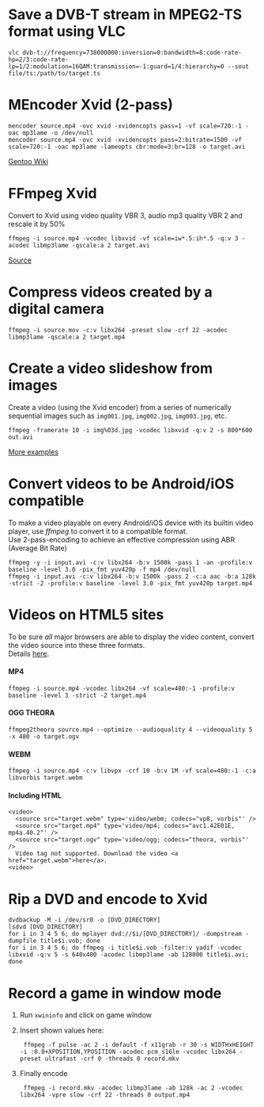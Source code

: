 # Save a DVB-T stream in MPEG2-TS format using VLC

    vlc dvb-t://frequency=738000000:inversion=0:bandwidth=8:code-rate-hp=2/3:code-rate-lp=1/2:modulation=16QAM:transmission=-1:guard=1/4:hierarchy=0 --sout file/ts:/path/to/target.ts


# MEncoder Xvid (2-pass)

    mencoder source.mp4 -ovc xvid -xvidencopts pass=1 -vf scale=720:-1 -oac mp3lame -o /dev/null
    mencoder source.mp4 -ovc xvid -xvidencopts pass=2:bitrate=1500 -vf scale=720:-1 -oac mp3lame -lameopts cbr:mode=3:br=128 -o target.avi

[Gentoo Wiki](http://www.gentoo-wiki.info/MEncoder/Rip_DVD#Xvid)


# FFmpeg Xvid

Convert to Xvid using video quality VBR 3, audio mp3 quality VBR 2 and rescale it by 50%

    ffmpeg -i source.mp4 -vcodec libxvid -vf scale=iw*.5:ih*.5 -q:v 3 -acodec libmp3lame -qscale:a 2 target.avi
	
[Source](http://nothings.org/remote/ffmpeg.txt)


# Compress videos created by a digital camera

    ffmpeg -i source.mov -c:v libx264 -preset slow -crf 22 -acodec libmp3lame -qscale:a 2 target.mp4


# Create a video slideshow from images

Create a video (using the Xvid encoder) from a series of numerically sequential images such as `img001.jpg`, `img002.jpg`, `img003.jpg`, etc. 

    ffmpeg -framerate 10 -i img%03d.jpg -vcodec libxvid -q:v 2 -s 800*600 out.avi

[More examples](https://trac.ffmpeg.org/wiki/Create%20a%20video%20slideshow%20from%20images)


# Convert videos to be Android/iOS compatible

To make a video playable on every Android/iOS device with its builtin video player, use *ffmpeg* to convert it to a compatible format.  
Use 2-pass-encoding to achieve an effective compression using ABR (Average Bit Rate)

    ffmpeg -y -i input.avi -c:v libx264 -b:v 1500k -pass 1 -an -profile:v baseline -level 3.0 -pix_fmt yuv420p -f mp4 /dev/null
    ffmpeg -i input.avi -c:v libx264 -b:v 1500k -pass 2 -c:a aac -b:a 128k -strict -2 -profile:v baseline -level 3.0 -pix_fmt yuv420p target.mp4


# Videos on HTML5 sites

To be sure *all* major browsers are able to display the video content, convert the video source into these three formats.  
Details [here](http://www.html5rocks.com/de/tutorials/video/basics/).  

#### MP4
    ffmpeg -i source.mp4 -vcodec libx264 -vf scale=480:-1 -profile:v baseline -level 3 -strict -2 target.mp4

#### OGG THEORA
    ffmpeg2theora source.mp4 --optimize --audioquality 4 --videoquality 5 -x 480 -o target.ogv

#### WEBM
    ffmpeg -i source.mp4 -c:v libvpx -crf 10 -b:v 1M -vf scale=480:-1 -c:a libvorbis target.webm

#### Including HTML
    <video>
      <source src="target.webm" type='video/webm; codecs="vp8, vorbis"' />
      <source src="target.mp4" type='video/mp4; codecs="avc1.42E01E, mp4a.40.2"' />
      <source src="target.ogv" type='video/ogg; codecs="theora, vorbis"' />
      Video tag not supported. Download the video <a href="target.webm">here</a>.
    <video>


# Rip a DVD and encode to Xvid

    dvdbackup -M -i /dev/sr0 -o [DVD_DIRECTORY]
    lsdvd [DVD_DIRECTORY]
    for i in 3 4 5 6; do mplayer dvd://$i/[DVD_DIRECTORY]/ -dumpstream -dumpfile title$i.vob; done
    for i in 3 4 5 6; do ffmpeg -i title$i.vob -filter:v yadif -vcodec libxvid -q:v 5 -s 640x480 -acodec libmp3lame -ab 128000 title$i.avi; done


# Record a game in window mode

1. Run `xwininfo` and click on game window

2. Insert shown values here:

	    ffmpeg -f pulse -ac 2 -i default -f x11grab -r 30 -s WIDTHxHEIGHT -i :0.0+XPOSITION,YPOSITION -acodec pcm_s16le -vcodec libx264 -preset ultrafast -crf 0 -threads 0 record.mkv

3. Finally encode

	    ffmpeg -i record.mkv -acodec libmp3lame -ab 128k -ac 2 -vcodec libx264 -vpre slow -crf 22 -threads 0 output.mp4
